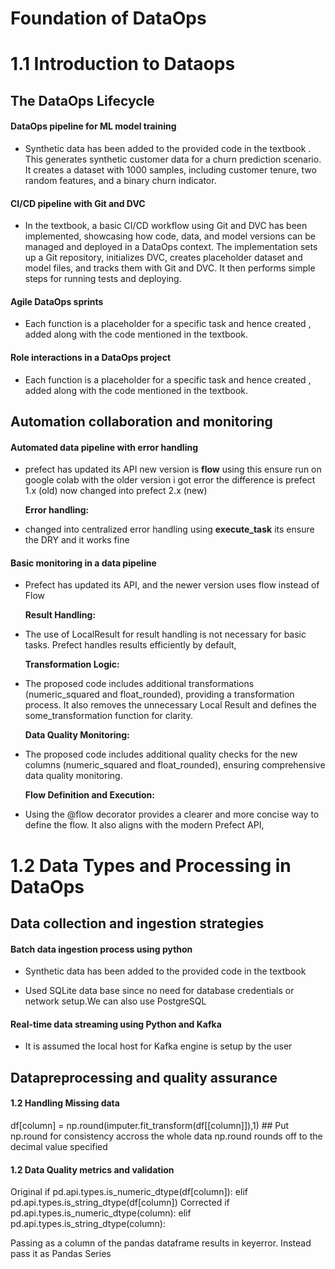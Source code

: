 

# Foundation of DataOps


# 1.1 Introduction to Dataops
## The DataOps Lifecycle

####  DataOps pipeline for ML model training

- Synthetic data has been added to the provided code in the textbook . This generates synthetic customer data for a churn prediction scenario. It creates a dataset with 1000 samples, including customer tenure, two random features, and a binary churn indicator.

#### CI/CD pipeline with Git and DVC

- In the textbook, a basic CI/CD workflow using Git and DVC has been implemented, showcasing how code, data, and model versions can be managed and deployed in a DataOps context. The implementation sets up a Git repository, initializes DVC, creates placeholder dataset and model files, and tracks them with Git and DVC. It then performs simple steps for running tests and deploying. 

#### Agile DataOps sprints

- Each function is a placeholder for a specific task and hence created , added along with the code mentioned in the textbook.  

#### Role interactions in a DataOps project
- Each function is a placeholder for a specific task and hence created , added along with the code mentioned in the textbook.





## Automation collaboration and monitoring 


####  Automated data pipeline with error handling

-  prefect has updated its API new version is **flow** using this ensure run on google colab with the older version i got error the difference is prefect 1.x (old) now changed into prefect 2.x (new)

   **Error handling:**
- changed into centralized error handling using  **execute_task** its ensure the DRY and it works fine



#### Basic monitoring in a data pipeline
- Prefect has updated its API, and the newer version uses flow instead of Flow

  **Result Handling:**
- The use of LocalResult for result handling is not necessary for basic tasks. Prefect handles results efficiently by default, 
    

  **Transformation Logic:**


- The proposed code includes additional transformations (numeric_squared and float_rounded), providing a transformation process. It also removes the unnecessary Local Result and defines the some_transformation function for clarity.
    
    
   **Data Quality Monitoring:**

 - The proposed code includes additional quality checks for the new columns (numeric_squared and float_rounded), ensuring comprehensive data quality monitoring.

   **Flow Definition and Execution:**

 - Using the @flow decorator provides a clearer and more concise way to define the flow. It also aligns with the modern Prefect API, 



# 1.2 Data Types and Processing in DataOps

## Data collection and ingestion strategies


####  Batch data ingestion process using python 

- Synthetic data has been added to the provided code in the textbook


- Used SQLite data base since no need for database credentials or network setup.We can also use PostgreSQL



#### Real-time data streaming using Python and Kafka

- It is assumed the local host for Kafka engine is setup by the user

## Datapreprocessing and quality assurance


#### 1.2 Handling Missing data

df[column] = np.round(imputer.fit_transform(df[[column]]),1) ## Put np.round for consistency accross the whole data np.round rounds off to the decimal value specified

#### 1.2 Data Quality metrics and validation

Original if pd.api.types.is_numeric_dtype(df[column]): elif pd.api.types.is_string_dtype(df[column]) Corrected if pd.api.types.is_numeric_dtype(column): elif pd.api.types.is_string_dtype(column):

Passing as a column of the pandas dataframe results in keyerror. Instead pass it as Pandas Series

